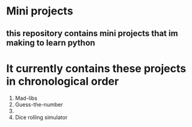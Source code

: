 # Mini projects
## this repository contains mini projects that im making to learn python


# It currently contains these projects in chronological order
1. Mad-libs
2. Guess-the-number
3. 
4. Dice rolling simulator
